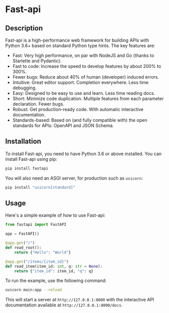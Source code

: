 # Fast-api

## Description
Fast-api is a high-performance web framework for building APIs with Python 3.6+ based on standard Python type hints. The key features are:
- Fast: Very high performance, on par with NodeJS and Go (thanks to Starlette and Pydantic).
- Fast to code: Increase the speed to develop features by about 200% to 300%.
- Fewer bugs: Reduce about 40% of human (developer) induced errors.
- Intuitive: Great editor support. Completion everywhere. Less time debugging.
- Easy: Designed to be easy to use and learn. Less time reading docs.
- Short: Minimize code duplication. Multiple features from each parameter declaration. Fewer bugs.
- Robust: Get production-ready code. With automatic interactive documentation.
- Standards-based: Based on (and fully compatible with) the open standards for APIs: OpenAPI and JSON Schema.

## Installation
To install Fast-api, you need to have Python 3.6 or above installed. You can install Fast-api using pip:
```bash
pip install fastapi
```
You will also need an ASGI server, for production such as `uvicorn`:
```bash
pip install "uvicorn[standard]"
```

## Usage
Here's a simple example of how to use Fast-api:
```python
from fastapi import FastAPI

app = FastAPI()

@app.get("/")
def read_root():
    return {"Hello": "World"}

@app.get("/items/{item_id}")
def read_item(item_id: int, q: str = None):
    return {"item_id": item_id, "q": q}
```
To run the example, use the following command:
```bash
uvicorn main:app --reload
```
This will start a server at `http://127.0.0.1:8000` with the interactive API documentation available at `http://127.0.0.1:8000/docs`.
